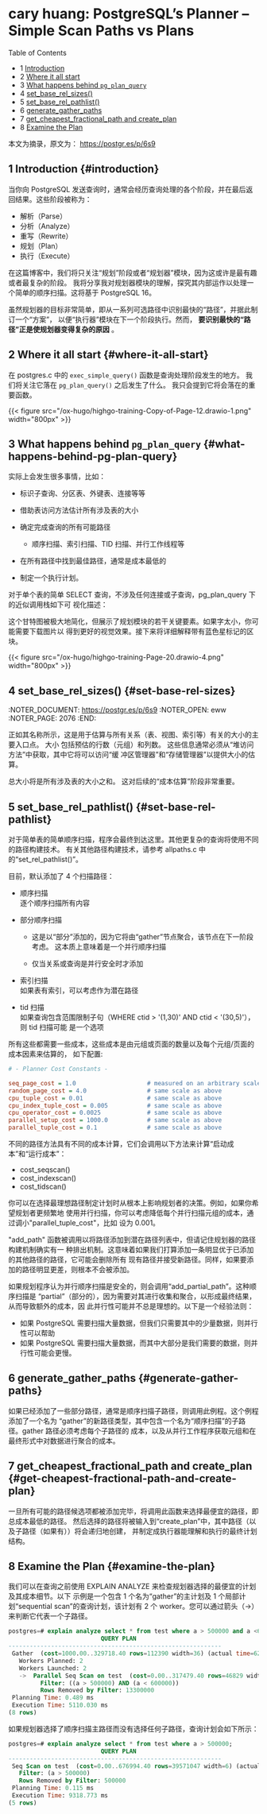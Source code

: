 # cary huang:  PostgreSQL’s Planner – Simple Scan Paths vs Plans


<div class="ox-hugo-toc toc has-section-numbers">

<div class="heading">Table of Contents</div>

- <span class="section-num">1</span> [Introduction](#introduction)
- <span class="section-num">2</span> [Where it all start](#where-it-all-start)
- <span class="section-num">3</span> [What happens behind `pg_plan_query`](#what-happens-behind-pg-plan-query)
- <span class="section-num">4</span> [set_base_rel_sizes()](#set-base-rel-sizes)
- <span class="section-num">5</span> [set_base_rel_pathlist()](#set-base-rel-pathlist)
- <span class="section-num">6</span> [generate_gather_paths](#generate-gather-paths)
- <span class="section-num">7</span> [get_cheapest_fractional_path and create_plan](#get-cheapest-fractional-path-and-create-plan)
- <span class="section-num">8</span> [Examine the Plan](#examine-the-plan)

</div>
<!--endtoc-->


本文为摘录，原文为： https://postgr.es/p/6s9



## <span class="section-num">1</span> Introduction {#introduction}

当你向 PostgreSQL 发送查询时，通常会经历查询处理的各个阶段，并在最后返回结果。这些阶段被称为：

-   解析（Parse）
-   分析（Analyze）
-   重写（Rewrite）
-   规划（Plan）
-   执行（Execute）

在这篇博客中，我们将只关注“规划”阶段或者“规划器”模块，因为这或许是最有趣或者最复杂的阶段。
我将分享我对规划器模块的理解，探究其内部运作以处理一个简单的顺序扫描。这将基于 PostgreSQL
16。

虽然规划器的目标非常简单，即从一系列可选路径中识别最快的“路径”，并据此制订一个“方案”，
以便“执行器”模块在下一个阶段执行。然而， **要识别最快的“路径”正是使规划器变得复杂的原因** 。


## <span class="section-num">2</span> Where it all start {#where-it-all-start}

在 postgres.c 中的 `exec_simple_query()` 函数是查询处理阶段发生的地方。
我们将关注它落在 `pg_plan_query()` 之后发生了什么。
我只会提到它将会落在的重要函数。

{{< figure src="/ox-hugo/highgo-training-Copy-of-Page-12.drawio-1.png" width="800px" >}}


## <span class="section-num">3</span> What happens behind `pg_plan_query` {#what-happens-behind-pg-plan-query}

实际上会发生很多事情，比如：

-   标识子查询、分区表、外键表、连接等等
-   借助表访问方法估计所有涉及表的大小
-   确定完成查询的所有可能路径
    -   顺序扫描、索引扫描、TID 扫描、并行工作线程等

-   在所有路径中找到最佳路径，通常是成本最低的
-   制定一个执行计划。

对于单个表的简单 SELECT 查询，不涉及任何连接或子查询，pg_plan_query 下的近似调用栈如下可
视化描述：

这个甘特图被极大地简化，但展示了规划模块的若干关键要素。如果字太小，你可能需要下载图片以
得到更好的视觉效果。接下来将详细解释带有蓝色星标记的区块。

{{< figure src="/ox-hugo/highgo-training-Page-20.drawio-4.png" width="800px" >}}


## <span class="section-num">4</span> set_base_rel_sizes() {#set-base-rel-sizes}

:NOTER_DOCUMENT: <https://postgr.es/p/6s9>
:NOTER_OPEN: eww
:NOTER_PAGE: 2076
:END:

正如其名称所示，这是用于估算与所有关系（表、视图、索引等）有关的大小的主要入口点。 大小
包括预估的行数（元组）和列数。 这些信息通常必须从“堆访问方法”中获取，其中它将可以访问“缓
冲区管理器”和“存储管理器”以提供大小的估算。

总大小将是所有涉及表的大小之和。 这对后续的“成本估算”阶段非常重要。


## <span class="section-num">5</span> set_base_rel_pathlist() {#set-base-rel-pathlist}

对于简单表的简单顺序扫描，程序会最终到达这里。其他更复杂的查询将使用不同的路径构建技术。
有关其他路径构建技术，请参考 allpaths.c 中的“set_rel_pathlist()”。

目前，默认添加了 4 个扫描路径：

-   顺序扫描 <br />
    逐个顺序扫描所有内容

-   部分顺序扫描 <br />
    -   这是以“部分”添加的，因为它将由“gather”节点聚合，该节点在下一阶段考虑。
        这本质上意味着是一个并行顺序扫描

    -   仅当关系或查询是并行安全时才添加

-   索引扫描 <br />
    如果表有索引，可以考虑作为潜在路径

-   tid 扫描 <br />
    如果查询包含范围限制子句（WHERE ctid &gt; '(1,30)' AND ctid &lt; '(30,5)'），则 tid 扫描可能
    是一个选项

所有这些都需要一些成本，这些成本是由元组或页面的数量以及每个元组/页面的成本因素来估算的，
如下配置:

```cfg
# - Planner Cost Constants -

seq_page_cost = 1.0                    # measured on an arbitrary scale
random_page_cost = 4.0                 # same scale as above
cpu_tuple_cost = 0.01                  # same scale as above
cpu_index_tuple_cost = 0.005           # same scale as above
cpu_operator_cost = 0.0025             # same scale as above
parallel_setup_cost = 1000.0           # same scale as above
parallel_tuple_cost = 0.1              # same scale as above
```

不同的路径方法具有不同的成本计算，它们会调用以下方法来计算“启动成本”和“运行成本”：

-   cost_seqscan()
-   cost_indexscan()
-   cost_tidscan()

你可以在选择最理想路径制定计划时从根本上影响规划者的决策。例如，如果你希望规划者更频繁地
使用并行扫描，你可以考虑降低每个并行扫描元组的成本，通过调小"parallel_tuple_cost"，比如
设为 0.001。

"add_path" 函数被调用以将路径添加到潜在路径列表中，但请记住规划器的路径构建机制确实有一
种排出机制。这意味着如果我们打算添加一条明显优于已添加的其他路径的路径，它可能会删除所有
现有路径并接受新路径。同样，如果要添加的路径明显更差，则根本不会被添加。

如果规划程序认为并行顺序扫描是安全的，则会调用“add_partial_path”。这种顺序扫描是
“partial”（部分的），因为需要对其进行收集和聚合，以形成最终结果，从而导致额外的成本，因
此并行性可能并不总是理想的。以下是一个经验法则：

-   如果 PostgreSQL 需要扫描大量数据，但我们只需要其中的少量数据，则并行性可以帮助
-   如果 PostgreSQL 需要扫描大量数据，而其中大部分是我们需要的数据，则并行性可能会更慢。


## <span class="section-num">6</span> generate_gather_paths {#generate-gather-paths}

如果已经添加了一些部分路径，通常是顺序扫描子路径，则调用此例程。这个例程添加了一个名为
“gather”的新路径类型，其中包含一个名为“顺序扫描”的子路径。gather 路径必须考虑每个子路径的
成本，以及从并行工作程序获取元组和在最终形式中对数据进行聚合的成本。


## <span class="section-num">7</span> get_cheapest_fractional_path and create_plan {#get-cheapest-fractional-path-and-create-plan}

一旦所有可能的路径候选项都被添加完毕，将调用此函数来选择最便宜的路径，即总成本最低的路径。
然后选择的路径将被输入到“create_plan”中，其中路径（以及子路径（如果有））将会递归地创建，
并制定成执行器能理解和执行的最终计划结构。


## <span class="section-num">8</span> Examine the Plan {#examine-the-plan}

我们可以在查询之前使用 EXPLAIN ANALYZE 来检查规划器选择的最便宜的计划及其成本细节。以下
示例是一个包含 1 个名为“gather”的主计划及 1 个局部计划“sequential scan”的查询计划，该计划有 2
个 worker。您可以通过箭头（-&gt;）来判断它代表一个子路径。

```sql
postgres=# explain analyze select * from test where a > 500000 and a <600000;
                          QUERY PLAN
------------------------------------------------------------
 Gather  (cost=1000.00..329718.40 rows=112390 width=36) (actual time=62.362..5106.295 rows=99999 loops=1)
   Workers Planned: 2
   Workers Launched: 2
   ->  Parallel Seq Scan on test  (cost=0.00..317479.40 rows=46829 width=36) (actual time=58.020..3416.544 rows=33333 loops=3)
         Filter: ((a > 500000) AND (a < 600000))
         Rows Removed by Filter: 13300000
 Planning Time: 0.489 ms
 Execution Time: 5110.030 ms
(8 rows)

```

如果规划器选择了顺序扫描主路径而没有选择任何子路径，查询计划会如下所示：

```sql
postgres=# explain analyze select * from test where a > 500000;
                          QUERY PLAN
------------------------------------------------------------
 Seq Scan on test  (cost=0.00..676994.40 rows=39571047 width=6) (actual time=0.011..7852.896 rows=39500000 loops=1)
   Filter: (a > 500000)
   Rows Removed by Filter: 500000
 Planning Time: 0.115 ms
 Execution Time: 9318.773 ms
(5 rows)
```

